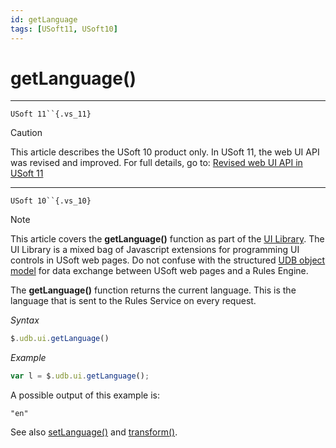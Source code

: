 ```yaml
---
id: getLanguage
tags: [USoft11, USoft10]
---
```

# getLanguage()



----

`USoft 11``{.vs_11}`

> [!CAUTION]
> This article describes the USoft 10 product only.
> In USoft 11, the web UI API was revised and improved. For full details, go to:
> [Revised web UI API in USoft 11](/docs/Web_and_app_UIs/UDB_udb/Revised_web_UI_API_in_USoft_11.md)

----

`USoft 10``{.vs_10}`

> [!NOTE]
> This article covers the **getLanguage()** function as part of the [UI Library](/docs/Web_and_app_UIs/UI_Library).
> The UI Library is a mixed bag of Javascript extensions for programming UI controls in USoft web pages. Do not confuse with the structured [UDB object model](/docs/Web_and_app_UIs/UDB_udb/UDB_udb_object.md) for data exchange between USoft web pages and a Rules Engine.

The **getLanguage()** function returns the current language. This is the language that is sent to the Rules Service on every request.

*Syntax*

```js
$.udb.ui.getLanguage()
```

*Example*

```js
var l = $.udb.ui.getLanguage();
```

A possible output of this example is:

```
"en"
```

See also [setLanguage()](/docs/Web_and_app_UIs/UI_Library/setLanguage.md) and [transform()](/docs/Web_and_app_UIs/UI_Library/transform.md).
